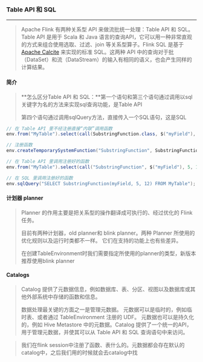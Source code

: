 ### Table API 和 SQL

***

> Apache Flink 有两种关系型 API 来做流批统一处理：Table API 和 SQL。Table API 是用于 Scala 和 Java 语言的查询API，它可以用一种非常直观的方式来组合使用选取、过滤、join 等关系型算子。Flink SQL 是基于 [Apache Calcite](https://calcite.apache.org/) 来实现的标准 SQL。这两种 API 中的查询对于批（DataSet）和流（DataStream）的输入有相同的语义，也会产生同样的计算结果。



#### 简介

> **怎么区分Table API 和 SQL：**第一个语句和第三个语句通过调用以sql关键字为名的方法来实现sql查询功能，是Table API
>
> 第四个语句通过调用sqlQuery方法，直接传入一个SQL语句，这是SQL

``` java
// 在 Table API 里不经注册直接“内联”调用函数
env.from("MyTable").select(call(SubstringFunction.class, $("myField"), 5, 12));

// 注册函数
env.createTemporarySystemFunction("SubstringFunction", SubstringFunction.class);

// 在 Table API 里调用注册好的函数
env.from("MyTable").select(call("SubstringFunction", $("myField"), 5, 12));

// 在 SQL 里调用注册好的函数
env.sqlQuery("SELECT SubstringFunction(myField, 5, 12) FROM MyTable");
```



#### 计划器 planner

> Planner 的作用主要是把关系型的操作翻译成可执行的、经过优化的 Flink 任务。
>
> 目前有两种计划器，old planner和 blink planner。两种 Planner 所使用的优化规则以及运行时类都不一样。 它们在支持的功能上也有些差异。
>
> 在创建TableEnvironment时我们需要指定所使用的planner的类型，新版本推荐使用blink planner



#### Catalogs

> Catalog 提供了元数据信息，例如数据库、表、分区、视图以及数据库或其他外部系统中存储的函数和信息。
>
> 数据处理最关键的方面之一是管理元数据。 元数据可以是临时的，例如临时表、或者通过 TableEnvironment 注册的 UDF。 元数据也可以是持久化的，例如 Hive Metastore 中的元数据。Catalog 提供了一个统一的API，用于管理元数据，并使其可以从 Table API 和 SQL 查询语句中来访问。

> 我们在flink session中注册了函数、表什么的。元数据都会存在默认的catalog中，之后我们用的时候就会去catalog中找